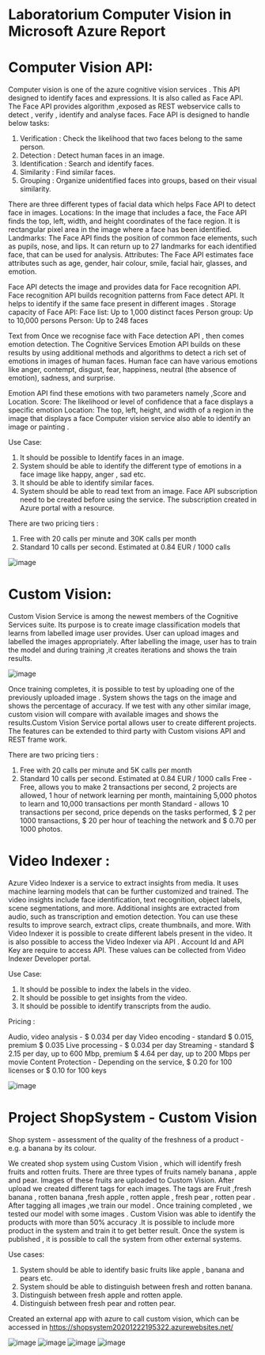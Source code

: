 # Laboratorium Computer Vision in Microsoft Azure Report

# Computer Vision API:

Computer vision is one of the azure cognitive vision services . This API designed to identify faces and expressions. It is also called as Face API. 
The Face API provides algorithm ,exposed as REST webservice calls to detect , verify , identify and analyse faces. Face API is designed to handle  below tasks:

1.	Verification : Check the likelihood that two faces belong to the same person.
2.	Detection : Detect human faces in an image.
3.	Identification : Search and identify faces.
4.	Similarity : Find similar faces.
5.	Grouping : Organize unidentified faces into groups, based on their visual similarity.

There are three different types of facial data which helps Face API to detect face in images.
Locations: In the image that includes a face, the Face API finds the top, left, width, and height coordinates of the face region. 
It is rectangular pixel area in the image where a face has been identified.
Landmarks: The Face API finds the position of common face elements, such as pupils, nose, and lips. It can return up to 27 landmarks for each identified face, 
that can be used for analysis.
Attributes: The Face API estimates face attributes such as age, gender, hair colour, smile, facial hair, glasses, and emotion.

Face API detects the image and provides data for Face recognition API. Face recognition API  builds recognition patterns from Face detect API. It helps to identify if the same face present in different images .
Storage capacity of Face API:
                            Face list: Up to 1,000 distinct faces
                            Person group: Up to 10,000 persons
                            Person: Up to 248 faces 


Text from Once we recognise face with Face detection API , then comes emotion detection. The Cognitive Services Emotion API builds on these results by using additional methods and algorithms to detect a rich set of emotions in images of human faces. Human face can have various emotions like anger, contempt, disgust, fear, happiness, neutral (the absence of emotion), sadness, and surprise.

Emotion API find these emotions with two parameters namely ,Score and Location.
Score: The likelihood or level of confidence that a face displays a specific emotion
Location: The top, left, height, and width of a region in the image that displays a face
Computer vision service  also able to identify an image or painting .

Use Case:

1.	It should be possible to Identify faces in an image.
2.	System should be able to identify the different type of emotions in a face image like happy, anger , sad etc.
3.	It should be able to identify similar faces.
4.	System should be able to read text from an image.
Face API subscription need to be created before using the service. The subscription created in Azure portal with a resource.

There are two pricing tiers :
1.	Free with 20 calls per minute and 30K calls per month
2.	Standard 10 calls per second. Estimated at 0.84 EUR / 1000 calls

![image](https://user-images.githubusercontent.com/63377540/102924737-70019d00-4492-11eb-870c-9949737960e2.png)


# Custom Vision:

Custom Vision Service is among the newest members of the Cognitive Services suite. Its purpose is to create image classification
models that learns from labelled image user provides. User can upload images and labelled the images appropriately. After labelling
the image, user has to train the model and during training ,it creates iterations and shows the train results.

![image](https://user-images.githubusercontent.com/63377540/102924786-83146d00-4492-11eb-9f33-052b698a4de1.png)

Once training completes, it is possible to test by uploading one of the previously uploaded image . 
System shows the tags on the image and shows the percentage of accuracy. If we test with any other similar image,
custom vision will compare with available images and shows the results.Custom Vision Service portal allows user to create different projects.
The features can be extended to third party with Custom visions API and REST frame work.

There are two pricing tiers :

1.	Free with 20 calls per minute and 5K calls per month
2.	Standard 10 calls per second. Estimated at 0.84 EUR / 1000 calls
Free - Free, allows you to make 2 transactions per second, 2 projects are allowed, 1 hour of network learning per month,
maintaining 5,000 photos to learn and 10,000 transactions per month
Standard - allows 10 transactions per second, price depends on the tasks performed, $ 2 per 1000 transactions,
$ 20 per hour of teaching the network and $ 0.70 per 1000 photos.

# Video Indexer :

Azure Video Indexer is a service to extract insights from media. It uses machine learning models that can be further customized and trained.
The video insights include face identification, text recognition, object labels, scene segmentations, and more. Additional insights are extracted
from audio, such as transcription and emotion detection. You can use these results to improve search, extract clips, create thumbnails, and more.
With Video Indexer it is possible to create different labels  present in the video. It is also possible to access the Video Indexer via API .
Account Id and API Key are require to access API. These values can be collected from Video Indexer Developer portal.

Use Case:

1.	It should be possible to index the labels in the video.
2.	It should be possible to get insights from the video.
3.	It should be possible to identify transcripts from the audio.

Pricing :

Audio, video analysis - $ 0.034 per day
Video encoding - standard $ 0.015, premium $ 0.035
Live processing - $ 0.034 per day
Streaming - standard $ 2.15 per day, up to 600 Mbp, premium $ 4.64 per day, up to 200 Mbps per movie
Content Protection - Depending on the service, $ 0.20 for 100 licenses or $ 0.10 for 100 keys

![image](https://user-images.githubusercontent.com/63377540/102924890-b0611b00-4492-11eb-9aa1-569259d4b780.png)


# Project ShopSystem - Custom Vision

Shop system - assessment of the quality of the freshness of a product - e.g. a banana by its colour.  

We created shop system using Custom Vision , which will identify fresh fruits and rotten fruits. There are three types of fruits namely banana , apple and pear. Images of these fruits are uploaded to Custom Vision. After upload we created different tags for each images. The tags are Fruit ,fresh banana , rotten banana ,fresh apple , rotten apple , fresh pear , rotten pear .  After tagging all images ,we train our model . Once training completed , we tested our model with some images . Custom Vision was able to identify the products with more than 50% accuracy .It is possible to include more product in the system and train it to get better result.  Once the system is published , it is possible to call the system  from other external systems.

Use cases:

1.	System should be able to identify basic fruits like apple , banana and pears etc.
2.	System should be able to distinguish between fresh and rotten banana.
3.	Distinguish between fresh apple and rotten apple.
4.	Distinguish between fresh pear and rotten pear.

Created an external app with azure to call custom vision, which can be accessed in https://shopsystem20201222195322.azurewebsites.net/


![image](https://user-images.githubusercontent.com/63377540/102925012-ebfbe500-4492-11eb-9b0f-0c5003da16a0.png)
![image](https://user-images.githubusercontent.com/63377540/102925186-3b421580-4493-11eb-9452-9aab9f017bae.png)
![image](https://user-images.githubusercontent.com/63377540/102925285-5f9df200-4493-11eb-99f9-82e2039997d8.png)
![image](https://user-images.githubusercontent.com/63377540/102925419-9ecc4300-4493-11eb-9b1e-8a640589c233.png)










